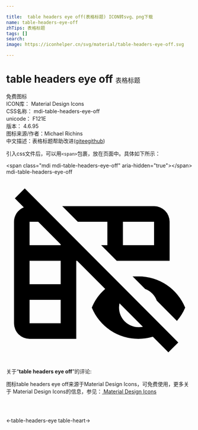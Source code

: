 ```yaml
---

title:  table headers eye off(表格标题) ICON转svg、png下载
name: table-headers-eye-off
zhTips: 表格标题
tags: []
search: 
image: https://iconhelper.cn/svg/material/table-headers-eye-off.svg

---
```


# table headers eye off  <small style="font-size: 60%;font-weight: 100">表格标题</small>


<div class="detail-page">
<p>
<span><span class="badge-success badge">免费图标</span> </span>
<br/>
<span>
ICON库：
<span class="badge-secondary badge">Material Design Icons</span> 
</span>
<br/>
<span>
CSS名称：
<span class="badge-secondary badge">mdi-table-headers-eye-off</span> 
</span>
<br/>
<span>
unicode：
<span class="badge-secondary badge">F121E</span> 
<copy-btn content='F121E' btn-title=""></copy-btn>
<copy-btn :content='String.fromCodePoint(parseInt("F121E", 16))' btn-title="复制U"></copy-btn>
</span>
<br/>
<span>
版本：
<span class="badge-secondary badge">4.6.95</span> 
</span>
<br/>
<span>图标来源/作者：<span class="badge-light badge">Michael Richins</span></span> 
<br/>
<span class="zh-detail">中文描述：<span class="badge-primary badge">表格标题</span><span class="help-link"><span>帮助改进</span>(<a href="https://gitee.com/liuwave/icon-helper/edit/master/json/material/table-headers-eye-off.json" target="_blank" rel="noopener noreferrer">gitee</a><a href="https://github.com/liuwave/icon-helper/edit/master/json/material/table-headers-eye-off.json" target="_blank" rel="noopener noreferrer">github</a></span>)</span><br/>
</p>
</div>
<div class="alert alert-dark">
  <i class="mdi mdi-table-headers-eye-off mdi-48px"></i>
  <i class="mdi mdi-table-headers-eye-off mdi-36px"></i>
  <i class="mdi mdi-table-headers-eye-off mdi-24px"></i>
  <i class="mdi mdi-table-headers-eye-off mdi-18px"></i>
</div>
<div>
  <p>引入css文件后，可以用<code>&lt;span&gt;</code>包裹，放在页面中。具体如下所示：    
  </p>
  <div class="alert alert-primary" style="font-size: 14px">
    &lt;span class="mdi mdi-table-headers-eye-off" aria-hidden="true"&gt;&lt;/span&gt;
    <copy-btn content='<span class="mdi mdi-table-headers-eye-off" aria-hidden="true"></span>'></copy-btn>
  </div>
  <div class="alert alert-secondary">
    <i class="mdi mdi-table-headers-eye-off"
    style="font-size: 24px"
    aria-hidden="true"></i> mdi-table-headers-eye-off
    <copy-btn content="mdi-table-headers-eye-off" btn-title="复制图标名称"></copy-btn>
  </div>
</div>
<div id="svg" class="svg-wrap">
<svg xmlns="http://www.w3.org/2000/svg" viewBox="0 0 24 24"><path d="M2.38 1.73L1.11 3L2.26 4.15A2 2 0 0 0 1 6V19A2 2 0 0 0 3 21H9V11H9.11L12.72 14.61A6.21 6.21 0 0 0 11 17A6.45 6.45 0 0 0 17 21A6.55 6.55 0 0 0 18.84 20.73L20.84 22.73L22.11 21.46L20.58 19.93M7 19H3V16H7M7 14H3V11H7M7 9H3V6H4.11L7 8.89M17 19.5A2.5 2.5 0 0 1 14.56 16.45L17.56 19.45A2.5 2.5 0 0 1 17 19.5M16.24 13L17.85 14.61A2.5 2.5 0 0 1 19.35 16.11L21.94 18.7A6.44 6.44 0 0 0 23 17A6.45 6.45 0 0 0 17 13H16.24M13 6V9H12.2L14.2 11H21V6A2 2 0 0 0 19 4H7.2L9.2 6M15 6H19V9H15Z" /></svg>
</div>
<detail full-name='mdi-table-headers-eye-off'></detail>
<div class="icon-detail__container">
<p>关于“<b>table headers eye off</b>”的评论:</p>
</div>
<Vssue title="关于“table headers eye off”的评论" />    
<div><p>图标table headers eye off来源于Material Design Icons，可免费使用，更多关于 Material Design Icons的信息，参见：<a target="_blank" href="https://iconhelper.cn/material.html"> Material Design Icons</a>
</p></div>

<div style="padding:2rem 0 " class="page-nav"><p class="inner"><span class="prev">←<router-link to="/icon/table-headers-eye.html">table-headers-eye</router-link></span> <span class="next"><router-link to="/icon/table-heart.html">table-heart</router-link>→</span></p></div>

